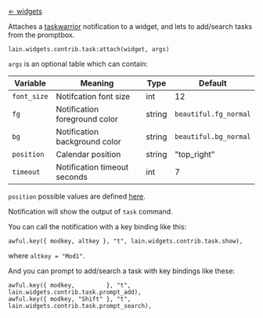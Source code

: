 [<- widgets](https://github.com/copycat-killer/lain/wiki/Widgets)

Attaches a [taskwarrior](http://taskwarrior.org/projects/show/taskwarrior) notification to a widget, and lets to add/search tasks from the promptbox.

    lain.widgets.contrib.task:attach(widget, args)

`args` is an optional table which can contain:

Variable | Meaning | Type | Default
--- | --- | --- | ---
`font_size` | Notifcation font size | int | 12
`fg` | Notification foreground color | string | `beautiful.fg_normal`
`bg` | Notification background color | string | `beautiful.bg_normal`
`position` | Calendar position | string | "top_right"
`timeout` | Notification timeout seconds | int | 7

`position` possible values are defined [here](http://awesome.naquadah.org/doc/api/modules/naughty.html#notify).

Notification will show the output of `task` command.

You can call the notification with a key binding like this:

    awful.key({ modkey, altkey }, "t", lain.widgets.contrib.task.show),

where ``altkey = "Mod1"``.

And you can prompt to add/search a task with key bindings like these:

    awful.key({ modkey,         }, "t", lain.widgets.contrib.task.prompt_add),
    awful.key({ modkey, "Shift" }, "t", lain.widgets.contrib.task.prompt_search),